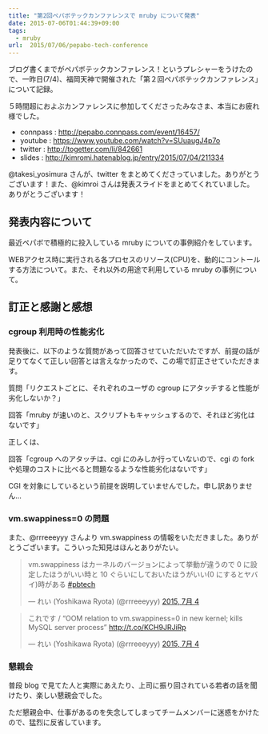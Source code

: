 ```yaml
---
title: "第2回ペパボテックカンファレンスで mruby について発表"
date: 2015-07-06T01:44:39+09:00
tags:
  - mruby
url:  2015/07/06/pepabo-tech-conference
---
```


ブログ書くまでがペパボテックカンファレンス！というプレシャーをうけたので、一昨日(7/4)、福岡天神で開催された「第２回ペパボテックカンファレンス」について記録。

５時間超におよぶカンファレンスに参加してくださったみなさま、本当にお疲れ様でした。

- connpass : http://pepabo.connpass.com/event/16457/
- youtube : https://www.youtube.com/watch?v=SUuaugJ4p7o
- twitter : http://togetter.com/li/842661
- slides : http://kimromi.hatenablog.jp/entry/2015/07/04/211334

@takesi_yosimura さんが、twitter をまとめてくださっていました。ありがとうございます！また、@kimroi さんは発表スライドをまとめてくれていました。ありがとうございます！

<!--more-->

発表内容について
----------------------------------------------------------------------
最近ペパボで積極的に投入している mruby についての事例紹介をしています。

WEBアクセス時に実行される各プロセスのリソース(CPU)を、動的にコントールする方法について。また、それ以外の用途で利用している mruby の事例について。

<div style="width: 65%">
<script async class="speakerdeck-embed" data-slide="1" data-id="8f4290b61a4e47bf85364194023ecdaa" data-ratio="1.33333333333333" src="//speakerdeck.com/assets/embed.js"></script>
</div>


訂正と感謝と感想
----------------------------------------------------------------------

### cgroup 利用時の性能劣化

発表後に、以下のような質問があって回答させていただいたですが、前提の話が足りてなくて正しい回答とは言えなかったので、この場で訂正させていただきます。

質問「リクエストごとに、それぞれのユーザの cgroup にアタッチすると性能が劣化しないか？」

回答「mruby が速いのと、スクリプトもキャッシュするので、それほど劣化はないです」

正しくは、

回答「cgroup へのアタッチは、cgi にのみしか行っていないので、cgi の fork や処理のコストに比べると問題なるような性能劣化はないです」

CGI を対象にしているという前提を説明していませんでした。申し訳ありません...


### vm.swappiness=0 の問題

また、@rrreeeyyy さんより vm.swappiness の情報をいただきました。ありがとうございます。こういった知見はほんとありがたい。

<blockquote class="twitter-tweet" lang="ja"><p lang="ja" dir="ltr">vm.swappiness はカーネルのバージョンによって挙動が違うので 0 に設定したほうがいい時と 10 ぐらいにしておいたほうがいい(0 にするとヤバイ)時がある <a href="https://twitter.com/hashtag/pbtech?src=hash">#pbtech</a></p>&mdash; れい (Yoshikawa Ryota) (@rrreeeyyy) <a href="https://twitter.com/rrreeeyyy/status/617192261781032960">2015, 7月 4</a></blockquote>
<script async src="//platform.twitter.com/widgets.js" charset="utf-8"></script>
<blockquote class="twitter-tweet" lang="ja"><p lang="ja" dir="ltr">これです / “OOM relation to vm.swappiness=0 in new kernel; kills MySQL server process” <a href="http://t.co/KCH9JRJiRp">http://t.co/KCH9JRJiRp</a></p>&mdash; れい (Yoshikawa Ryota) (@rrreeeyyy) <a href="https://twitter.com/rrreeeyyy/status/617193176932036608">2015, 7月 4</a></blockquote>
<script async src="//platform.twitter.com/widgets.js" charset="utf-8"></script>


### 懇親会

普段 blog で見てた人と実際にあえたり、上司に振り回されている若者の話を聞けたり、楽しい懇親会でした。

ただ懇親会中、仕事があるのを失念してしまってチームメンバーに迷惑をかけたので、猛烈に反省しています。
